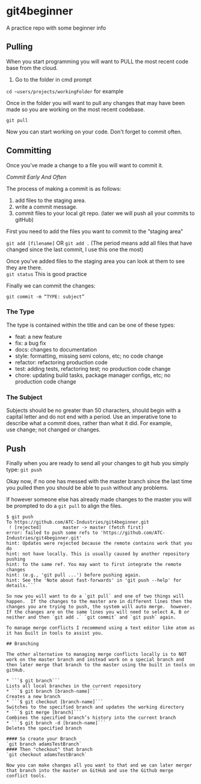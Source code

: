 # git4beginner
A practice repo with some beginner info


## Pulling

When you start programming you will want to PULL the most recent code base from the cloud.

1. Go to the folder in cmd prompt

`cd ~users/projects/workingFolder` for example

Once in the folder you will want to pull any changes that may have been made so you are working on the most recent codebase.

`git pull`

Now you can start working on your code.  Don't forget to commit often.

## Committing

Once you’ve made a change to a file you will want to commit it.

_Commit Early And Often_

The process of making a commit is as follows:
1. add files to the staging area.
2. write a commit message.
3. commit files to your local git repo. (later we will push all your commits to gitHub)

First you need to add the files you want to commit to the “staging area”

`git add [filename]`
OR
`git add .`
(The period means add all files that have changed since the last commit, I use this one the most)

Once you've added files to the staging area you can look at them to see they are there.  
`git status`
This is good practice

Finally we can commit the changes:

`git commit -m “TYPE: subject”`

### The Type

The type is contained within the title and can be one of these types:
* feat: a new feature
* fix: a bug fix
* docs: changes to documentation
* style: formatting, missing semi colons, etc; no code change
* refactor: refactoring production code
* test: adding tests, refactoring test; no production code change
* chore: updating build tasks, package manager configs, etc; no production code change

### The Subject
Subjects should be no greater than 50 characters, should begin with a capital letter and do not end with a period.
Use an imperative tone to describe what a commit does, rather than what it did. For example, use change; not changed or changes.

## Push
Finally when you are ready to send all your changes to git hub you simply type:
`git push`

Okay now, if no one has messed with the master branch since the last time you pulled then you should be able to `push` without any problems.

If however someone else has already made changes to the master you will be prompted to do a `git pull` to align the files.
```
$ git push
To https://github.com/ATC-Industries/git4beginner.git
 ! [rejected]        master -> master (fetch first)
error: failed to push some refs to 'https://github.com/ATC-Industries/git4beginner.git'
hint: Updates were rejected because the remote contains work that you do
hint: not have locally. This is usually caused by another repository pushing
hint: to the same ref. You may want to first integrate the remote changes
hint: (e.g., 'git pull ...') before pushing again.
hint: See the 'Note about fast-forwards' in 'git push --help' for details.```

So now you will want to do a `git pull` and one of two things will happen.  If the changes to the master are in different lines then the changes you are trying to push, the system will auto merge.  however.  If the changes are on the same lines you will need to select A, B or neither and then `git add .` `git commit` and `git push` again.

To manage merge conflicts I recommend using a text editor like atom as it has built in tools to assist you.

## Branching

The other alternative to managing merge conflicts locally is to NOT work on the master branch and instead work on a special branch and then later merge that branch to the master using the built in tools on gitHub.

* ```$ git branch```
Lists all local branches in the current repository
* ```$ git branch [branch-name]```
Creates a new branch
* ```$ git checkout [branch-name]```
Switches to the specified branch and updates the working directory
* ```$ git merge [branch]```
Combines the specified branch’s history into the current branch
* ```$ git branch -d [branch-name]```
Deletes the specified branch

#### So create your Branch
`git branch adamsTestBranch`
#### Then "checkout" that branch
`git checkout adamsTestBranch`

Now you can make changes all you want to that and we can later merger that branch into the master on GitHub and use the Github merge conflict tools.
